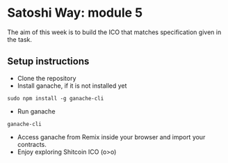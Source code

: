 # Satoshi Way: module 5

The aim of this week is to build the ICO that matches specification given in the task.

## Setup instructions
* Clone the repository
* Install  ganache, if it is not installed yet
``` 
sudo npm install -g ganache-cli
```
* Run ganache
```
ganache-cli

```
* Access ganache from Remix inside your browser and import your contracts.
* Enjoy exploring Shitcoin ICO  (o>o)


